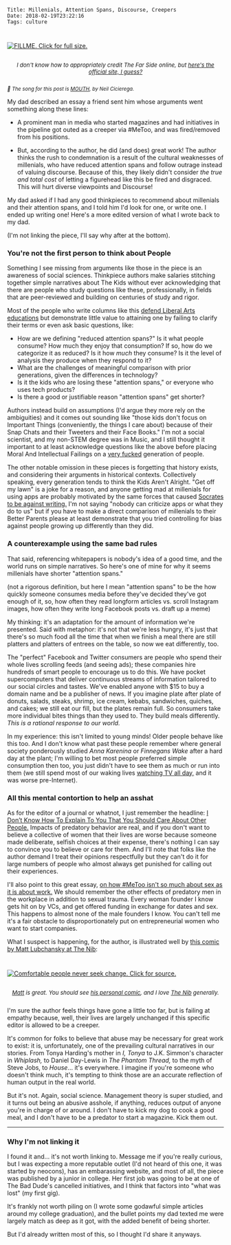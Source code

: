     Title: Millenials, Attention Spans, Discourse, Creepers
    Date: 2018-02-19T23:22:16
    Tags: culture

<div class="caption-img-block" style="margin: 25px auto;">
<a href="/img/2018/2/midvale.png" target="blank">
<img src="/img/2018/2/midvale_THUMB.png" alt="FILLME. Click for full size." style="margin: 15px auto;" />
</a>
<p style="font-style: italic; text-align: center; font-size: small">I don't
know how to appropriately credit The Far Side online, but
<a href="http://www.thefarside.com/">here's the official site, I guess?</a></p>
</div>

<small>_🎵 The song for this post is [MOUTH][9], by Neil Cicierega._</small>

My dad described an essay a friend sent him whose arguments went something along
these lines:

* A prominent man in media who started magazines and had initiatives in the pipeline
  got outed as a creeper via #MeToo, and was fired/removed from his positions.

* But, according to the author, he did (and does) great work! The author thinks
  the rush to condemnation is a result of the cultural weaknesses of millenials,
  who have reduced attention spans and follow outrage instead of valuing
  discourse. Because of this, they likely didn't consider _the true and total
  cost_ of letting a figurehead like this be fired and disgraced. This will hurt
  diverse viewpoints and Discourse!

My dad asked if I had any good thinkpieces to recommend about millenials and
their attention spans, and I told him I'd look for one, or write one. I ended up
writing one! Here's a more edited version of what I wrote back to my dad.

(I'm not linking the piece, I'll say why after at the bottom).

<!-- more -->

<h3 id="youre-not-the-first-person-to-think-about-people">You're not the first person to think about People</h3>

Something I see missing from arguments like those in the piece is
an awareness of social sciences. Thinkpiece authors make salaries stitching
together simple narratives about The Kids without ever acknowledging that there
are people who study questions like these, professionally, in fields that are
peer-reviewed and building on centuries of study and rigor.

Most of the people who write columns like this [defend Liberal Arts
educations][7] but demonstrate little value to attaining one by failing to
clarify their terms or even ask basic questions, like:

* How are we defining "reduced attention spans?" Is it what people consume? How
  much they enjoy that consumption? If so, how do we categorize it as reduced?
  Is it how _much_ they consume? Is it the level of analysis they produce when
  they respond to it?
* What are the challenges of meaningful comparison with prior generations, given the
  differences in technology?
* Is it the kids who are losing these "attention spans," or everyone who uses
  tech products?
* Is there a good or justifiable reason "attention spans" get shorter?

Authors instead build on assumptions (I'd argue they more rely on the ambiguities)
and it comes out sounding like "those kids don't focus on Important Things
(conveniently, the things I care about) because of their Snap Chats and their
Tweeters and their Face Books." I'm not a social scientist, and my non-STEM
degree was in Music, and I still thought it important to at least acknowledge
questions like the above before placing Moral And Intellectual Failings on
a [very fucked][8] generation of people.

The other notable omission in these pieces is forgetting that
history exists, and considering their arguments in historical contexts. Collectively
speaking, every generation tends to think the Kids Aren't Alright. "Get off my
lawn" is a joke for a reason, and anyone getting mad at millenials for using
apps are probably motivated by the same forces that caused [Socrates to be
against writing.][1] I'm not saying "nobody can criticize apps or what they do
to us" but if you have to make a direct comparison of millenials to their Better
Parents please at least demonstrate that you tried controlling for bias against
people growing up differently than they did.

<h3 id="a-counterexample-using-the-same-bad-rules">A counterexample using the same bad rules</h3>

That said, referencing whitepapers is nobody's idea of a good time,
and the world runs on simple narratives. So here's one of mine for why it seems
millenials have shorter "attention spans." 

(not a rigorous definition, but here I mean "attention spans" to be the how
quickly someone consumes media before they've decided they've got enough of it,
so, how often they read longform articles vs. scroll Instagram images, how often
they write long Facebook posts vs. draft up a meme)

My thinking: it's an adaptation for the amount of information we're presented.
Said with metaphor: it's not that we're less hungry, it's just that there's so
much food all the time that when we finish a meal there are still platters and
platters of entrees on the table, so now we eat differently, too.

The "perfect" Facebook and Twitter consumers are people who spend their whole
lives scrolling feeds (and seeing ads); these companies hire hundreds of smart
people to encourage us to do this. We have pocket supercomputers that deliver
continuous streams of information tailored to our social circles and tastes.
We've enabled anyone with $15 to buy a domain name and be a publisher of news.
If you imagine plate after plate of donuts, salads, steaks, shrimp, ice cream,
kebabs, sandwiches, quiches, and cakes; we still eat our fill, but the plates
remain full. So consumers take more individual bites things than they used to.
They build meals differently. _This is a rational response to our world._

In my experience: this isn't limited to young minds! Older people behave like
this too. And I don't know what past these people remember where general society
ponderously studied _Anna Karenina_ or _Finnegans Wake_ after a hard day at the
plant; I'm willing to bet most people preferred simple consumption then too, you
just didn't have to see them as much or run into them (we still spend most of
our waking lives [watching TV all day,][2] and it was worse pre-Internet).

<h3 id="all-this-mental-contortion-to-help-an-asshat">All this mental contortion to help an asshat</h3>

As for the editor of a journal or whatnot, I just remember the headline: [I
Don’t Know How To Explain To You That You Should Care About Other People.][3]
Impacts of predatory behavior are real, and if you don't want to believe a
collective of women that their lives are worse because someone made deliberate,
selfish choices at their expense, there's nothing I can say to convince you to
believe or care for them. And I'll note that folks like the author demand I
treat their opinions respectfully but they can't do it for large numbers of
people who almost always get punished for calling out their experiences.

I'll also point to this great essay, [on how #MeToo isn't so much about sex as
it is about work.][4] We should remember the other effects of predatory men in
the workplace in addition to sexual trauma. Every woman founder I know gets hit
on by VCs, and get offered funding in exchange for dates and sex. This happens
to almost none of the male founders I know. You can't tell me it's a fair 
obstacle to disproportionately put on entrepreneurial women who want to start
companies.

What I suspect is happening, for the author, is illustrated well by [this comic
by Matt Lubchansky at The Nib][5]:

<div class="caption-img-block" style="margin: 25px auto">
<a href="https://thenib.com/radical-centrism-101" target="blank">
  <img src="/img/2018/2/centrism_THUMB.png" alt="Comfortable people never seek change. Click for source." style="margin: 15px auto;" />
</a>
<p style="font-style: italic; text-align: center; font-size: small">
<a href="http://matt.pizza/">Matt</a> is great. You should see
<a href="http://www.listen-tome.com/">his personal comic</a>, and I love
<a href="https://thenib.com/">The Nib</a> generally.</p>
</div>

I'm sure the author feels things have gone a little too far, but is failing at
empathy because, well, their lives are largely unchanged if this specific editor
is allowed to be a creeper.

It's common for folks to believe that abuse may be necessary for great work to
exist: it is, unfortunately, one of the prevailing cultural narratives in our
stories. From Tonya Harding's mother in _I, Tonya_ to J.K. Simmon's character
in _Whiplash,_ to Daniel Day-Lewis in _The Phantom Thread,_ to the myth of Steve
Jobs, to _House_… it's everywhere. I imagine if you're someone who doesn't think
much, it's tempting to think those are an accurate reflection of human output in
the real world.

But it's not. Again, social science. Management theory is super studied,
and it turns out being an abusive asshole, if anything, reduces output of anyone
you're in charge of or around. I don't have to kick my dog to cook a good meal,
and I don't have to be a predator to start a magazine. Kick them out.

---

<h3 id="why-im-not-linking-it">Why I'm not linking it</h3>

I found it and… it's not worth linking to. Message me if you're really curious,
but I was expecting a more reputable outlet (I'd not heard of this one, it was
started by neocons), has an embarassing website, and most of all, the piece was
published by a junior in college. Her first job was going to be at one of
The Bad Dude's cancelled initiatives, and I think that factors into "what was
lost" (my first gig).

It's frankly not worth piling on (I wrote some godawful simple articles around
my college graduation), and the bullet points my dad texted me were largely match
as deep as it got, with the added benefit of being shorter.

But I'd already written most of this, so I thought I'd share it anyways.

   [1]: http://apt46.net/2011/05/18/socrates-was-against-writing/
   [2]: https://www.recode.net/2016/6/27/12041028/tv-hours-per-week-nielsen
   [3]: https://www.huffingtonpost.com/entry/i-dont-know-how-to-explain-to-you-that-you-should_us_59519811e4b0f078efd98440
   [4]: https://www.thecut.com/2017/12/rebecca-traister-this-moment-isnt-just-about-sex.html
   [5]: https://thenib.com/radical-centrism-101
   [7]: http://www.nytimes.com/2010/06/08/opinion/08brooks.html
   [8]: http://highline.huffingtonpost.com/articles/en/poor-millennials/
   [9]: https://www.youtube.com/watch?v=XAsPeY8BsQU

